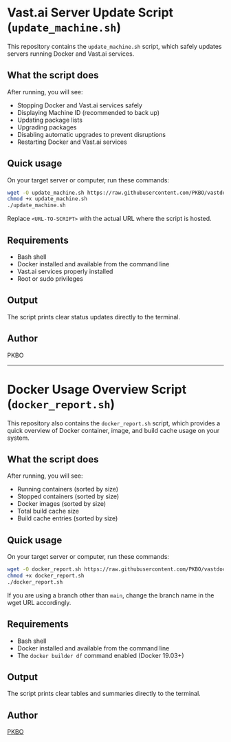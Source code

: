 # Vast.ai Server Update Script (`update_machine.sh`)

This repository contains the `update_machine.sh` script, which safely updates servers running Docker and Vast.ai services.

## What the script does
After running, you will see:

- Stopping Docker and Vast.ai services safely
- Displaying Machine ID (recommended to back up)
- Updating package lists
- Upgrading packages
- Disabling automatic upgrades to prevent disruptions
- Restarting Docker and Vast.ai services

## Quick usage
On your target server or computer, run these commands:

```bash
wget -O update_machine.sh https://raw.githubusercontent.com/PKBO/vastdockersize/main/update_machine.sh
chmod +x update_machine.sh
./update_machine.sh
```
Replace `<URL-TO-SCRIPT>` with the actual URL where the script is hosted.

## Requirements
- Bash shell
- Docker installed and available from the command line
- Vast.ai services properly installed
- Root or sudo privileges

## Output
The script prints clear status updates directly to the terminal.

## Author
PKBO

---

# Docker Usage Overview Script (`docker_report.sh`)

This repository also contains the `docker_report.sh` script, which provides a quick overview of Docker container, image, and build cache usage on your system.

## What the script does
After running, you will see:

- Running containers (sorted by size)
- Stopped containers (sorted by size)
- Docker images (sorted by size)
- Total build cache size
- Build cache entries (sorted by size)

## Quick usage
On your target server or computer, run these commands:

```bash
wget -O docker_report.sh https://raw.githubusercontent.com/PKBO/vastdockersize/main/docker_report.sh
chmod +x docker_report.sh
./docker_report.sh
```

If you are using a branch other than `main`, change the branch name in the wget URL accordingly.

## Requirements
- Bash shell
- Docker installed and available from the command line
- The `docker builder df` command enabled (Docker 19.03+)

## Output
The script prints clear tables and summaries directly to the terminal.

## Author
[PKBO](https://github.com/PKBO)
